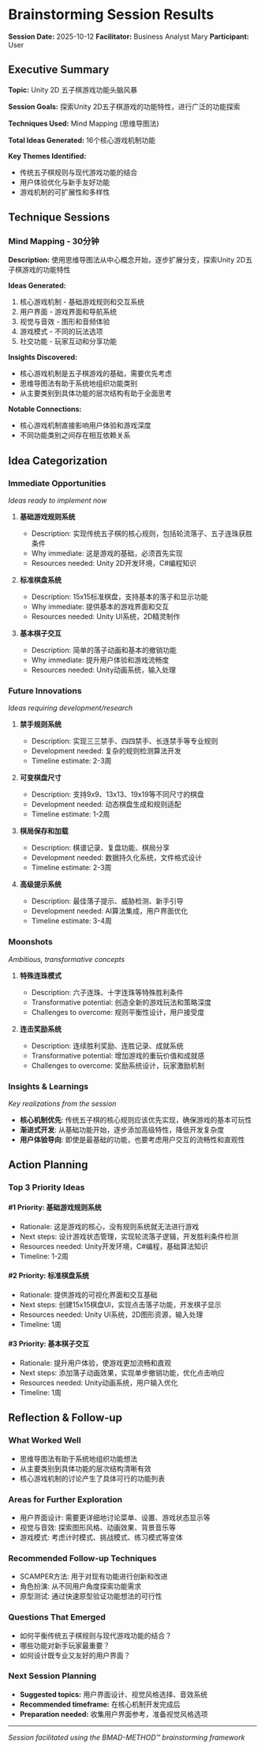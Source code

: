 # Brainstorming Session Results

**Session Date:** 2025-10-12
**Facilitator:** Business Analyst Mary
**Participant:** User

## Executive Summary

**Topic:** Unity 2D 五子棋游戏功能头脑风暴

**Session Goals:** 探索Unity 2D五子棋游戏的功能特性，进行广泛的功能探索

**Techniques Used:** Mind Mapping (思维导图法)

**Total Ideas Generated:** 16个核心游戏机制功能

**Key Themes Identified:**
- 传统五子棋规则与现代游戏功能的结合
- 用户体验优化与新手友好功能
- 游戏机制的可扩展性和多样性

## Technique Sessions

### Mind Mapping - 30分钟

**Description:** 使用思维导图法从中心概念开始，逐步扩展分支，探索Unity 2D五子棋游戏的功能特性

**Ideas Generated:**
1. 核心游戏机制 - 基础游戏规则和交互系统
2. 用户界面 - 游戏界面和导航系统
3. 视觉与音效 - 图形和音频体验
4. 游戏模式 - 不同的玩法选项
5. 社交功能 - 玩家互动和分享功能

**Insights Discovered:**
- 核心游戏机制是五子棋游戏的基础，需要优先考虑
- 思维导图法有助于系统地组织功能类别
- 从主要类别到具体功能的层次结构有助于全面思考

**Notable Connections:**
- 核心游戏机制直接影响用户体验和游戏深度
- 不同功能类别之间存在相互依赖关系

## Idea Categorization

### Immediate Opportunities
*Ideas ready to implement now*

1. **基础游戏规则系统**
   - Description: 实现传统五子棋的核心规则，包括轮流落子、五子连珠获胜条件
   - Why immediate: 这是游戏的基础，必须首先实现
   - Resources needed: Unity 2D开发环境，C#编程知识

2. **标准棋盘系统**
   - Description: 15x15标准棋盘，支持基本的落子和显示功能
   - Why immediate: 提供基本的游戏界面和交互
   - Resources needed: Unity UI系统，2D精灵制作

3. **基本棋子交互**
   - Description: 简单的落子动画和基本的撤销功能
   - Why immediate: 提升用户体验和游戏流畅度
   - Resources needed: Unity动画系统，输入处理

### Future Innovations
*Ideas requiring development/research*

1. **禁手规则系统**
   - Description: 实现三三禁手、四四禁手、长连禁手等专业规则
   - Development needed: 复杂的规则检测算法开发
   - Timeline estimate: 2-3周

2. **可变棋盘尺寸**
   - Description: 支持9x9、13x13、19x19等不同尺寸的棋盘
   - Development needed: 动态棋盘生成和规则适配
   - Timeline estimate: 1-2周

3. **棋局保存和加载**
   - Description: 棋谱记录、复盘功能、棋局分享
   - Development needed: 数据持久化系统，文件格式设计
   - Timeline estimate: 2-3周

4. **高级提示系统**
   - Description: 最佳落子提示、威胁检测、新手引导
   - Development needed: AI算法集成，用户界面优化
   - Timeline estimate: 3-4周

### Moonshots
*Ambitious, transformative concepts*

1. **特殊连珠模式**
   - Description: 六子连珠、十字连珠等特殊胜利条件
   - Transformative potential: 创造全新的游戏玩法和策略深度
   - Challenges to overcome: 规则平衡性设计，用户接受度

2. **连击奖励系统**
   - Description: 连续胜利奖励、连胜记录、成就系统
   - Transformative potential: 增加游戏的重玩价值和成就感
   - Challenges to overcome: 奖励系统设计，玩家激励机制

### Insights & Learnings
*Key realizations from the session*

- **核心机制优先**: 传统五子棋的核心规则应该优先实现，确保游戏的基本可玩性
- **渐进式开发**: 从基础功能开始，逐步添加高级特性，降低开发复杂度
- **用户体验导向**: 即使是最基础的功能，也要考虑用户交互的流畅性和直观性

## Action Planning

### Top 3 Priority Ideas

#### #1 Priority: 基础游戏规则系统
- Rationale: 这是游戏的核心，没有规则系统就无法进行游戏
- Next steps: 设计游戏状态管理，实现轮流落子逻辑，开发胜利条件检测
- Resources needed: Unity开发环境，C#编程，基础算法知识
- Timeline: 1-2周

#### #2 Priority: 标准棋盘系统
- Rationale: 提供游戏的可视化界面和交互基础
- Next steps: 创建15x15棋盘UI，实现点击落子功能，开发棋子显示
- Resources needed: Unity UI系统，2D图形资源，输入处理
- Timeline: 1周

#### #3 Priority: 基本棋子交互
- Rationale: 提升用户体验，使游戏更加流畅和直观
- Next steps: 添加落子动画效果，实现单步撤销功能，优化点击响应
- Resources needed: Unity动画系统，用户输入优化
- Timeline: 1周

## Reflection & Follow-up

### What Worked Well
- 思维导图法有助于系统地组织功能想法
- 从主要类别到具体功能的层次结构清晰有效
- 核心游戏机制的讨论产生了具体可行的功能列表

### Areas for Further Exploration
- 用户界面设计: 需要更详细地讨论菜单、设置、游戏状态显示等
- 视觉与音效: 探索图形风格、动画效果、背景音乐等
- 游戏模式: 考虑计时模式、挑战模式、练习模式等变体

### Recommended Follow-up Techniques
- SCAMPER方法: 用于对现有功能进行创新和改进
- 角色扮演: 从不同用户角度探索功能需求
- 原型测试: 通过快速原型验证功能想法的可行性

### Questions That Emerged
- 如何平衡传统五子棋规则与现代游戏功能的结合？
- 哪些功能对新手玩家最重要？
- 如何设计既专业又友好的用户界面？

### Next Session Planning
- **Suggested topics:** 用户界面设计、视觉风格选择、音效系统
- **Recommended timeframe:** 在核心机制开发完成后
- **Preparation needed:** 收集用户界面参考，准备视觉风格选项

---

*Session facilitated using the BMAD-METHOD™ brainstorming framework*